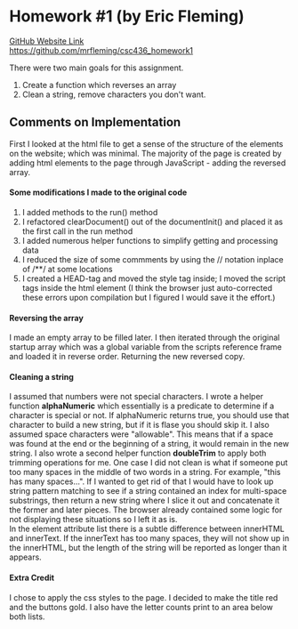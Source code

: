 # Homework #1 (by Eric Fleming)

[GitHub Website Link](https://github.com/mrfleming/csc436_homework1) <br/>
https://github.com/mrfleming/csc436_homework1</br>

There were two main goals for this assignment.
1.  Create a function which reverses an array
2.  Clean a string, remove characters you don't want.

## Comments on Implementation
First I looked at the html file to get a sense of the structure of the elements on the website; which was minimal.  The majority of the page is created by adding html elements to the page through JavaScript - adding the reversed array.

#### Some modifications I made to the original code
1.  I added methods to the run() method
2.  I refactored clearDocument() out of the documentInit() and placed it as the first call in the run method
3.  I added numerous helper functions to simplify getting and processing data
4.  I reduced the size of some commments by using the // notation inplace of /**/ at some locations
5.  I created a HEAD-tag and moved the style tag inside; I moved the script tags inside the html element (I think the browser just auto-corrected these errors upon compilation but I figured I would save it the effort.)

#### Reversing the array
I made an empty array to be filled later.  I then iterated through the original startup array which was a global variable from the scripts reference frame and loaded it in reverse order.  Returning the new reversed copy.

#### Cleaning a string
I assumed that numbers were not special characters.  I wrote a helper function **alphaNumeric** which essentially is a predicate to determine if a character is special or not.  If alphaNumeric returns true, you should use that character to build a new string, but if it is flase you should skip it.  I also assumed space characters were "allowable".  This means that if a space was found at the end or the beginning of a string, it would remain in the new string.  I also wrote a second helper function **doubleTrim** to apply both trimming operations for me.  One case I did not clean is what if someone put too many spaces in the middle of two words in a string.  For example, "this       has many spaces...".  If I wanted to get rid of that I would have to look up string pattern matching to see if a string contained an index for multi-space substrings, then return a new string where I slice it out and concatenate it the former and later pieces.  The browser already contained some logic for not displaying these situations so I left it as is.  
In the element attribute list there is a subtle difference between innerHTML and innerText.  If the innerText has too many spaces, they will not show up in the innerHTML, but the length of the string will be reported as longer than it appears.

#### Extra Credit
I chose to apply the css styles to the page.  I decided to make the title red and the buttons gold.  I also have the letter counts print to an area below both lists.